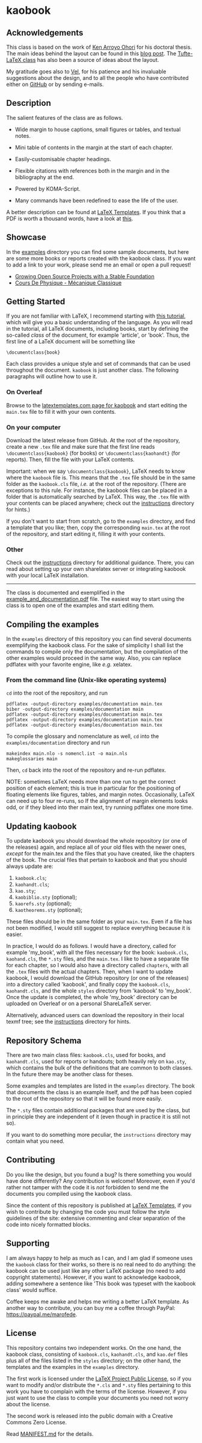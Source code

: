 # kaobook

## Acknowledgements

This class is based on the work of [Ken Arroyo
Ohori](https://3d.bk.tudelft.nl/ken/en/) for his doctoral thesis.
The main ideas behind the layout can be found in this [blog
post](https://3d.bk.tudelft.nl/ken/en/2016/04/17/a-1.5-column-layout-in-latex.html).
The [Tufte-LaTeX class](https://github.com/Tufte-LaTeX/tufte-latex) has also been a
source of ideas about the layout.

My gratitude goes also to [Vel](https://www.vel.nz/), for his patience 
and his invaluable suggestions about the design, and to all the people 
who have contributed either on 
[GitHub](https://github.com/fmarotta/kaobook/graphs/contributors) or by 
sending e-mails.

## Description

The salient features of the class are as follows.

* Wide margin to house captions, small figures or tables, and textual 
  notes.

* Mini table of contents in the margin at the start of each chapter.

* Easily-customisable chapter headings.

* Flexible citations with references both in the margin and in the 
  bibliography at the end.

* Powered by KOMA-Script.

* Many commands have been redefined to ease the life of the user.

A better description can be found at [LaTeX 
Templates](http://www.latextemplates.com/template/kaobook). If you think 
that a PDF is worth a thousand words, have a look at [this](example_and_documentation.pdf).

## Showcase

In the [examples](examples) directory you can find some sample 
documents, but here are some more books or reports created with the 
kaobook class. If you want to add a link to your work, please send me an 
email or open a pull request!

* [Growing Open Source Projects with a Stable
Foundation](https://www.cyrius.com/foss-foundations/growing-open-source-projects.pdf)
* [Cours De Physique - Mécanique Classique](https://femto-physique.fr/mecanique/pdf/book_meca.pdf)

## Getting Started

If you are not familiar with LaTeX, I recommend starting with [this 
tutorial](https://www.overleaf.com/learn/latex/Learn_LaTeX_in_30_minutes), 
which will give you a basic understanding of the language. As you will 
read in the tutorial, all LaTeX documents, including books, start by 
defining the so-called *class* of the document, for example 'article', 
or 'book'. Thus, the first line of a LaTeX document will be something 
like
```
\documentclass{book}
```

Each class provides a unique style and set of commands that can be used 
throughout the document. `kaobook` is just another class. The following 
paragraphs will outline how to use it.

### On Overleaf

Browse to the [latextemplates.com page for
kaobook](https://www.latextemplates.com/template/kaobook) and start 
editing the `main.tex` file to fill it with your own contents.

### On your computer

Download the latest release from GitHub. At the root of the repository, 
create a new `.tex` file and make sure that the first line reads 
`\documentclass{kaobook}` (for books) or `\documentclass{kaohandt}` (for 
reports). Then, fill the file with your LaTeX contents.

Important: when we say `\documentclass{kaobook}`, LaTeX needs to know 
where the `kaobook` file is. This means that the `.tex` file should be 
in the same folder as the `kaobook.cls` file, *i.e.* at the root of the 
repository. (There are exceptions to this rule. For instance, the 
kaobook files can be placed in a folder that is automatically searched 
by LaTeX. This way, the `.tex` file with your contents can be placed 
anywhere; check out the [instructions](instructions) directory for 
hints.)

If you don't want to start from scratch, go to the `examples` directory, 
and find a template that you like; then, copy the corresponding 
`main.tex` at the root of the repository, and start editing it, filling 
it with your contents.

### Other

Check out the [instructions](instructions) directory for additional 
guidance. There, you can read about setting up your own sharelatex 
server or integrating kaobook with your local LaTeX installation.

---

The class is documented and exemplified in the 
[example\_and\_documentation.pdf](example_and_documentation.pdf) file. 
The easiest way to start using the class is to open one of the examples 
and start editing them.

## Compiling the examples

In the `examples` directory of this repository you can find several
documents exemplifying the kaobook class. For the sake of simplicity
I shall list the commands to compile only the documentation, but the
compilation of the other examples would proceed in the same way. Also,
you can replace pdflatex with your favorite engine, like *e.g.* xelatex.

### From the command line (Unix-like operating systems)

`cd` into the root of the repository, and run
```
pdflatex -output-directory examples/documentation main.tex
biber -output-directory examples/documentation main
pdflatex -output-directory examples/documentation main.tex
pdflatex -output-directory examples/documentation main.tex
pdflatex -output-directory examples/documentation main.tex
```

To compile the glossary and nomenclature as well, `cd` into the 
`examples/documentation` directory and run
```
makeindex main.nlo -s nomencl.ist -o main.nls
makeglossaries main
```
Then, `cd` back into the root of the repository and re-run pdflatex.

NOTE: sometimes LaTeX needs more than one run to get the correct
position of each element; this is true in particular for the positioning
of floating elements like figures, tables, and margin notes.
Occasionally, LaTeX can need up to four re-runs, so If the alignment of
margin elements looks odd, or if they bleed into ther main text, try
running pdflatex one more time.

## Updating kaobook

To update kaobook you should download the whole repository (or one of
the releases) again, and replace all of your old files with the newer
ones, *except* for the main.tex and the files that you have created,
like the chapters of the book. The crucial files that pertain to kaobook
and that you should always update are:

1. `kaobook.cls`;
2. `kaohandt.cls`;
3. `kao.sty`;
3. `kaobiblio.sty` (optional);
4. `kaorefs.sty` (optional);
5. `kaotheorems.sty` (optional);

These files should be in the same folder as your `main.tex`. Even if a
file has not been modified, I would still suggest to replace everything
because it is easier.

In practice, I would do as follows. I would have a directory, called for 
example 'my\_book', with all the files necessary for the book: 
`kaobook.cls`, `kaohand.cls`, the `*.sty` files, and the `main.tex`. I 
like to have a separate file for each chapter, so I would also have a 
directory called `chapters`, with all the `.tex` files with the actual 
chapters. Then, when I want to update kaobook, I would download the 
GitHub repository (or one of the releases) into a directory called 
'kaobook', and finally copy the `kaobook.cls`, `kaohandt.cls`, and the 
whole `styles` directory from 'kaobook' to 'my\_book'. Once the update 
is completed, the whole 'my\_book' directory can be uploaded on Overleaf 
or on a personal ShareLaTeX server.

Alternatively, advanced users can download the repository in their local 
texmf tree; see the [instructions](instructions) directory for hints.

## Repository Schema

There are two main class files: `kaobook.cls`, used for books, and 
`kaohandt.cls`, used for reports or handouts; both heavily rely on 
`kao.sty`, which contains the bulk of the definitions that are common to 
both classes. In the future there may be another class for theses.

Some examples and templates are listed in the `examples` directory. The 
book that documents the class is an example itself, and the pdf has been 
copied to the root of the repository so that it will be found more 
easily.

The `*.sty` files contain additional packages that are used by the 
class, but in principle they are independent of it (even though in 
practice it is still not so).

If you want to do something more peculiar, the `instructions` directory 
may contain what you need.

## Contributing

Do you like the design, but you found a bug? Is there something you 
would have done differently? Any contribution is welcome! Moreover, even 
if you'd rather not tamper with the code it is *not* forbidden to send 
me the documents you compiled using the kaobook class.

Since the content of this repository is published at [LaTeX 
Templates](http://www.latextemplates.com/), if you wish to contribute by 
changing the code you must follow the style guidelines of the site: 
extensive commenting and clear separation of the code into nicely 
formatted blocks.

## Supporting

I am always happy to help as much as I can, and I am glad if someone
uses the `kaobook` class for their works, so there is no real need to do
anything: the kaobook can be used just like any other LaTeX package (no 
need to add copyright statements). However, if you want to acknowledge 
kaobook, adding somewhere a sentence like 'This book was typeset with the
kaobook class' would suffice.

Coffee keeps me awake and helps me writing a better LaTeX template. As 
another way to contribute, you can buy me a coffee through PayPal: 
https://paypal.me/marofede.

## License

This repository contains two independent works. On the one hand, the 
kaobook class, consisting of `kaobook.cls`, `kaohandt.cls`, and 
`kao.def` files plus all of the files listed in the `styles` directory; 
on the other hand, the templates and the examples in the `examples` 
directory.

The first work is licensed under the [LaTeX Project Public
License](https://www.latex-project.org/lppl/), so if you want to modify
and/or distribute the `*.cls` and `*.sty` files pertaining to this work
you have to complain with the terms of the license. However, if you just
want to use the class to compile your documents you need not worry about
the license.

The second work is released into the public domain with a Creative 
Commons Zero License.

Read [MANIFEST.md](MANIFEST.md) for the details.
